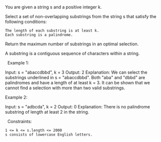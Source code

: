 You are given a string s and a positive integer k.

Select a set of non-overlapping substrings from the string s that satisfy the following conditions:


	The length of each substring is at least k.
	Each substring is a palindrome.


Return the maximum number of substrings in an optimal selection.

A substring is a contiguous sequence of characters within a string.

 
Example 1:

Input: s = "abaccdbbd", k = 3
Output: 2
Explanation: We can select the substrings underlined in s = "abaccdbbd". Both "aba" and "dbbd" are palindromes and have a length of at least k = 3.
It can be shown that we cannot find a selection with more than two valid substrings.


Example 2:

Input: s = "adbcda", k = 2
Output: 0
Explanation: There is no palindrome substring of length at least 2 in the string.


 
Constraints:


	1 <= k <= s.length <= 2000
	s consists of lowercase English letters.

